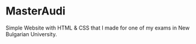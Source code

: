 # MasterAudi

Simple Website with HTML & CSS that I made for one of my exams in New Bulgarian University.
